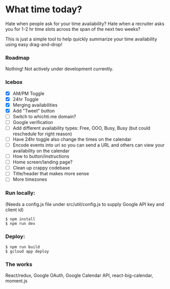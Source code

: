 # What time today?

Hate when people ask for your time availability?
Hate when a recruiter asks you for 1-2 hr time slots across the span of the next two weeks?

This is just a simple tool to help quickly summarize your time availability using easy drag-and-drop!

### Roadmap
Nothing! Not actively under development currently.

### Icebox
- [x] AM/PM Toggle
- [x] 24hr Toggle
- [x] Merging availabilities
- [x] Add "Tweet" button
- [ ] Switch to whichti.me domain?
- [ ] Google verification
- [ ] Add different availability types: Free, OOO, Busy, Busy (but could reschedule for right reason)
- [ ] Have 24hr toggle also change the times on the calendar
- [ ] Encode events into uri so you can send a URL and others can view your availability on the calendar
- [ ] How to button/instructions
- [ ] Home screen/landing page?
- [ ] Clean up crappy codebase
- [ ] Title/header that makes more sense
- [ ] More timezones

### Run locally:
(Needs a config.js file under src/util/config.js to supply Google API key and client id)
```
$ npm install
$ npm run dev
```

### Deploy:
```
$ npm run build
$ gcloud app deploy
```

### The works
React/redux, Google OAuth, Google Calendar API, react-big-calendar, moment.js
